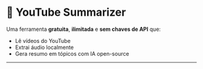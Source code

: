 # 🧠 YouTube Summarizer

Uma ferramenta **gratuita**, **ilimitada** e **sem chaves de API** que:
- Lê vídeos do YouTube
- Extrai áudio localmente
- Gera resumo em tópicos com IA open-source

---


